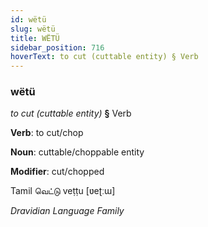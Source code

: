 ```yaml
---
id: wëtü
slug: wëtü
title: WËTÜ
sidebar_position: 716
hoverText: to cut (cuttable entity) § Verb
---
```


### wëtü

*to cut (cuttable entity)* **§** Verb

**Verb**: to cut/chop

**Noun**: cuttable/choppable entity

**Modifier**: cut/chopped

Tamil வெட்டு veṭṭu [ʋeʈːɯ]

*Dravidian Language Family*
